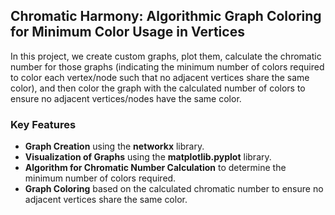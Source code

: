 ## Chromatic Harmony: Algorithmic Graph Coloring for Minimum Color Usage in Vertices

In this project, we create custom graphs, plot them, calculate the chromatic number for those graphs (indicating the minimum number of colors required to color each vertex/node such that no adjacent vertices share the same color), and then color the graph with the calculated number of colors to ensure no adjacent vertices/nodes have the same color.

### Key Features
- **Graph Creation** using the **networkx** library.
- **Visualization of Graphs** using the **matplotlib.pyplot** library.
- **Algorithm for Chromatic Number Calculation** to determine the minimum number of colors required.
- **Graph Coloring** based on the calculated chromatic number to ensure no adjacent vertices share the same color.